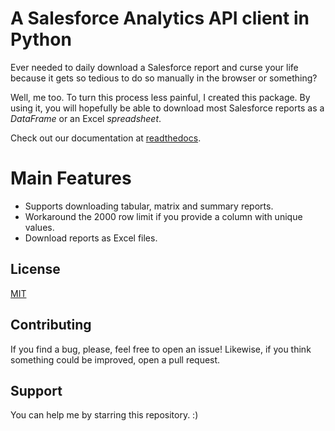 # A Salesforce Analytics API client in Python

Ever needed to daily download a Salesforce report and curse your life because
it gets so tedious to do so manually in the browser or something?

Well, me too. To turn this process less painful, I created this package. By
using it, you will hopefully be able to download most Salesforce reports as a
*DataFrame* or an Excel *spreadsheet*.

Check out our documentation at [readthedocs](http://reportforce.rtfd.io/).

# Main Features

-   Supports downloading tabular, matrix and summary reports.
-   Workaround the 2000 row limit if you provide a column with unique values.
-   Download reports as Excel files.

## License

[MIT](https://github.com/phelipetls/seriesbr/blob/master/LICENSE)

## Contributing

If you find a bug, please, feel free to open an issue! Likewise, if you think
something could be improved, open a pull request.

## Support

You can help me by starring this repository. :)

